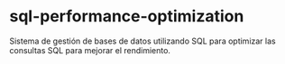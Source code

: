 # sql-performance-optimization
Sistema de gestión de bases de datos utilizando SQL para optimizar las consultas SQL para mejorar el rendimiento. 
